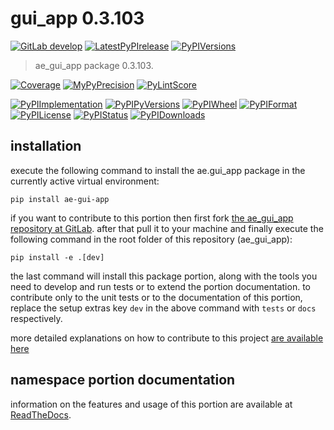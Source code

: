 <!-- THIS FILE IS EXCLUSIVELY MAINTAINED by the project ae.ae V0.3.95 -->
<!-- THIS FILE IS EXCLUSIVELY MAINTAINED by the project aedev.tpl_namespace_root V0.3.14 -->
# gui_app 0.3.103

[![GitLab develop](https://img.shields.io/gitlab/pipeline/ae-group/ae_gui_app/develop?logo=python)](
    https://gitlab.com/ae-group/ae_gui_app)
[![LatestPyPIrelease](
    https://img.shields.io/gitlab/pipeline/ae-group/ae_gui_app/release0.3.102?logo=python)](
    https://gitlab.com/ae-group/ae_gui_app/-/tree/release0.3.102)
[![PyPIVersions](https://img.shields.io/pypi/v/ae_gui_app)](
    https://pypi.org/project/ae-gui-app/#history)

>ae_gui_app package 0.3.103.

[![Coverage](https://ae-group.gitlab.io/ae_gui_app/coverage.svg)](
    https://ae-group.gitlab.io/ae_gui_app/coverage/index.html)
[![MyPyPrecision](https://ae-group.gitlab.io/ae_gui_app/mypy.svg)](
    https://ae-group.gitlab.io/ae_gui_app/lineprecision.txt)
[![PyLintScore](https://ae-group.gitlab.io/ae_gui_app/pylint.svg)](
    https://ae-group.gitlab.io/ae_gui_app/pylint.log)

[![PyPIImplementation](https://img.shields.io/pypi/implementation/ae_gui_app)](
    https://gitlab.com/ae-group/ae_gui_app/)
[![PyPIPyVersions](https://img.shields.io/pypi/pyversions/ae_gui_app)](
    https://gitlab.com/ae-group/ae_gui_app/)
[![PyPIWheel](https://img.shields.io/pypi/wheel/ae_gui_app)](
    https://gitlab.com/ae-group/ae_gui_app/)
[![PyPIFormat](https://img.shields.io/pypi/format/ae_gui_app)](
    https://pypi.org/project/ae-gui-app/)
[![PyPILicense](https://img.shields.io/pypi/l/ae_gui_app)](
    https://gitlab.com/ae-group/ae_gui_app/-/blob/develop/LICENSE.md)
[![PyPIStatus](https://img.shields.io/pypi/status/ae_gui_app)](
    https://libraries.io/pypi/ae-gui-app)
[![PyPIDownloads](https://img.shields.io/pypi/dm/ae_gui_app)](
    https://pypi.org/project/ae-gui-app/#files)


## installation


execute the following command to install the
ae.gui_app package
in the currently active virtual environment:
 
```shell script
pip install ae-gui-app
```

if you want to contribute to this portion then first fork
[the ae_gui_app repository at GitLab](
https://gitlab.com/ae-group/ae_gui_app "ae.gui_app code repository").
after that pull it to your machine and finally execute the
following command in the root folder of this repository
(ae_gui_app):

```shell script
pip install -e .[dev]
```

the last command will install this package portion, along with the tools you need
to develop and run tests or to extend the portion documentation. to contribute only to the unit tests or to the
documentation of this portion, replace the setup extras key `dev` in the above command with `tests` or `docs`
respectively.

more detailed explanations on how to contribute to this project
[are available here](
https://gitlab.com/ae-group/ae_gui_app/-/blob/develop/CONTRIBUTING.rst)


## namespace portion documentation

information on the features and usage of this portion are available at
[ReadTheDocs](
https://ae.readthedocs.io/en/latest/_autosummary/ae.gui_app.html
"ae_gui_app documentation").
